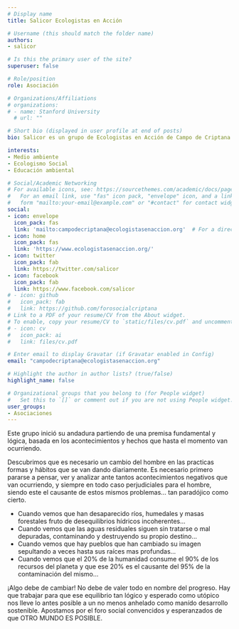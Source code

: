 ```yaml
---
# Display name
title: Salicor Ecologistas en Acción

# Username (this should match the folder name)
authors:
- salicor

# Is this the primary user of the site?
superuser: false

# Role/position
role: Asociación

# Organizations/Affiliations
# organizations:
# - name: Stanford University
  # url: ""

# Short bio (displayed in user profile at end of posts)
bio: Salicor es un grupo de Ecologistas en Acción de Campo de Criptana que trabaja por la defensa del medio ambiente, principalmente en el ámbito local, desde los principios de la ecología social. 

interests:
- Medio ambiente
- Ecologismo Social
- Educación ambiental

# Social/Academic Networking
# For available icons, see: https://sourcethemes.com/academic/docs/page-builder/#icons
#   For an email link, use "fas" icon pack, "envelope" icon, and a link in the
#   form "mailto:your-email@example.com" or "#contact" for contact widget.
social:
- icon: envelope
  icon_pack: fas
  link: 'mailto:campodecriptana@ecologistasenaccion.org'  # For a direct email link, use "mailto:test@example.org".
- icon: home
  icon_pack: fas
  link: 'https://www.ecologistasenaccion.org/'
- icon: twitter
  icon_pack: fab
  link: https://twitter.com/salicor
- icon: facebook
  icon_pack: fab
  link: https://www.facebook.com/salicor
# - icon: github
#   icon_pack: fab
#   link: https://github.com/forosocialcriptana
# Link to a PDF of your resume/CV from the About widget.
# To enable, copy your resume/CV to `static/files/cv.pdf` and uncomment the lines below.
# - icon: cv
#   icon_pack: ai
#   link: files/cv.pdf

# Enter email to display Gravatar (if Gravatar enabled in Config)
email: "campodecriptana@ecologistasenaccion.org"

# Highlight the author in author lists? (true/false)
highlight_name: false

# Organizational groups that you belong to (for People widget)
#   Set this to `[]` or comment out if you are not using People widget.
user_groups:
- Asociaciones
---
```


Este grupo inició su andadura partiendo de una premisa fundamental y lógica, basada en los acontecimientos y hechos que hasta el momento van ocurriendo.

Descubrimos que es necesario un cambio del hombre en las practicas formas y hábitos que se van dando diariamente. Es necesario primero pararse a pensar, ver y analizar ante tantos acontecimientos negativos que van ocurriendo, y siempre en todo caso perjudiciales para el hombre, siendo este el causante de estos mismos problemas... tan paradójico como cierto.

- Cuando vemos que han desaparecido ríos, humedales y masas forestales fruto de desequilibrios hídricos incoherentes...
- Cuando vemos que las aguas residuales siguen sin tratarse o mal depuradas, contaminando y destruyendo su propio destino...
- Cuando vemos que hay pueblos que han cambiado su imagen sepultando a veces hasta sus raíces mas profundas...
- Cuando vemos que el 20% de la humanidad consume el 90% de los recursos del planeta y que ese 20% es el causante del 95% de la contaminación del mismo...

¡Algo debe de cambiar! No debe de valer todo en nombre del progreso. Hay que trabajar para que ese equilibrio tan lógico y esperado como utópico nos lleve lo antes posible a un no menos anhelado como manído desarrollo sostenible.
Apostamos por el foro social convencidos y esperanzados de que OTRO MUNDO ES POSIBLE.